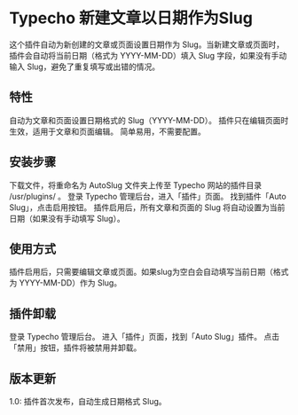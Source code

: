 # Typecho 新建文章以日期作为Slug


这个插件自动为新创建的文章或页面设置日期作为 Slug。当新建文章或页面时，插件会自动将当前日期（格式为 YYYY-MM-DD）填入 Slug 字段，如果没有手动输入 Slug，避免了重复填写或出错的情况。

## 特性
自动为文章和页面设置日期格式的 Slug（YYYY-MM-DD）。
插件只在编辑页面时生效，适用于文章和页面编辑。
简单易用，不需要配置。

## 安装步骤
下载文件，将重命名为 AutoSlug 文件夹上传至 Typecho 网站的插件目录 /usr/plugins/ 。
登录 Typecho 管理后台，进入「插件」页面。
找到插件「Auto Slug」，点击启用按钮。
插件启用后，所有文章和页面的 Slug 将自动设置为当前日期（如果没有手动填写 Slug）。

## 使用方式
插件启用后，只需要编辑文章或页面。如果slug为空白会自动填写当前日期（格式为 YYYY-MM-DD）作为 Slug。

## 插件卸载
登录 Typecho 管理后台。
进入「插件」页面，找到「Auto Slug」插件。
点击「禁用」按钮，插件将被禁用并卸载。

## 版本更新
1.0: 插件首次发布，自动生成日期格式 Slug。
